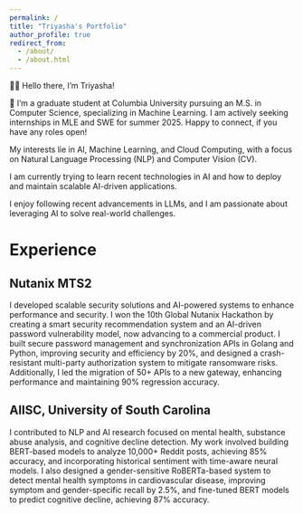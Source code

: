 ```yaml
---
permalink: /
title: "Triyasha's Portfolio"
author_profile: true
redirect_from: 
  - /about/
  - /about.html
---
```


👋🏼 Hello there, I’m Triyasha!

🚀 I’m a graduate student at Columbia University pursuing an M.S. in Computer Science, specializing in Machine Learning. I am actively seeking internships in MLE and SWE for summer 2025. Happy to connect, if you have any roles open! 
 
My interests lie in AI, Machine Learning, and Cloud Computing, with a focus on Natural Language Processing (NLP) and Computer Vision (CV).

I am currently trying to learn recent technologies in AI and how to deploy and maintain scalable AI-driven applications.

I enjoy following recent advancements in LLMs, and I am passionate about leveraging AI to solve real-world challenges.

Experience
======
## Nutanix MTS2

I developed scalable security solutions and AI-powered systems to enhance performance and security. I won the 10th Global Nutanix Hackathon by creating a smart security recommendation system and an AI-driven password vulnerability model, now advancing to a commercial product. I built secure password management and synchronization APIs in Golang and Python, improving security and efficiency by 20%, and designed a crash-resistant multi-party authorization system to mitigate ransomware risks. Additionally, I led the migration of 50+ APIs to a new gateway, enhancing performance and maintaining 90% regression accuracy.


## AIISC, University of South Carolina 
I contributed to NLP and AI research focused on mental health, substance abuse analysis, and cognitive decline detection. My work involved building BERT-based models to analyze 10,000+ Reddit posts, achieving 85% accuracy, and incorporating historical sentiment with time-aware neural models. I also designed a gender-sensitive RoBERTa-based system to detect mental health symptoms in cardiovascular disease, improving symptom and gender-specific recall by 2.5%, and fine-tuned BERT models to predict cognitive decline, achieving 87% accuracy.


